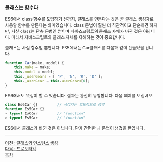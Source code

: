 ### 클래스는 함수다
ES6에서 class 함수를 도입하기 전까지, 클래스를 만든다는 것은 곧 클래스 생성자로 사용할 함수를 만든다는 의미였습니다. class 문법이 훨씬 더 직관적이고 단순하긴 하지만, 사실 class는 단축 문법일 뿐이며 자바스크립트의 클래스 자체가 바뀐 것은 아닙니다. 따라서 자바스크립트의 클래스 자체를 이해하는 것이 중요합니다.

클래스는 사실 함수일 뿐입니다. ES5에서는 Car클래스를 다음과 같이 만들었을 겁니다.
~~~javascript
function Car(make, model) {
    this.make = make;
    this.model = model;
    this._userGears = [ 'P', 'N', 'R', 'D' ];
    this._userGear = this.userGears[0];
}
~~~

ES6에서도 똑같이 할 수 있습니다. 결과는 완전히 동일합니다. 다음 예제를 보십시오.
~~~javascript
class Es6Car {}         // 생성자는 의도적으로 생략
function Es5Car {}
> typeof Es6Car         // "function"
> typeof Es5Car         // "function"
~~~
ES6에서 클래스가 바뀐 것은 아닙니다. 단지 간편한 새 문법이 생겼을 뿐입니다.

***
[이전 : 클래스와 인스턴스 생성](9.2.1.md) <br/>
[다음 : 프로토타입](9.2.3.md) <br/>
[목차](../progressCheck.md)